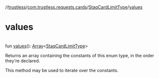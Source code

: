 //[trustless](../../../index.md)/[com.trustless.requests.cards](../index.md)/[StaqCardLimitType](index.md)/[values](values.md)

# values

\
fun [values](values.md)(): [Array](https://kotlinlang.org/api/latest/jvm/stdlib/kotlin/-array/index.html)&lt;[StaqCardLimitType](index.md)&gt;

Returns an array containing the constants of this enum type, in the order they're declared.

This method may be used to iterate over the constants.
